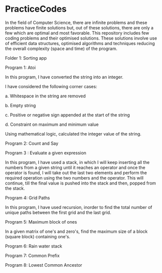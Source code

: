 # PracticeCodes

In the field of Computer Science, there are infinite problems and these problems have finite solutions but, out of these solutions, there are only a few which are optimal and most favorable. This repository includes few coding problems and their optimised solutions. These solutions involve use of efficient data structures, optimised algorithms and techniques reducing the overall complexity (space and time) of the program.

Folder 1: Sorting app

Program 1: Atoi

In this program, I have converted the string into an integer.

I have considered the following corner cases:

a. Whitespace in the string are removed

b. Empty string

c. Positive or negative sign appended at the start of the string

d. Constraint on maximum and minimum value

Using mathematical logic, calculated the integer value of the string.

Program 2: Count and Say

Program 3 : Evaluate a given expression

In this program, I have used a stack, in which I will keep inserting all the numbers from a given string until it reaches an operator and once the operator is found, I will take out the last two elements and perform the required operation using the two numbers and the operator. This will continue, till the final value is pushed into the stack and then, popped from the stack.

Program 4: Grid Paths

In this program, I have used recursion, inorder to find the total number of unique paths between the first grid and the last grid.

Program 5: Maximum block of ones

In a given matrix of one's and zero's, find the maximum size of a block (square block) containing one's.

Program 6: Rain water stack

Program 7: Common Prefix

Program 8: Lowest Common Ancestor
